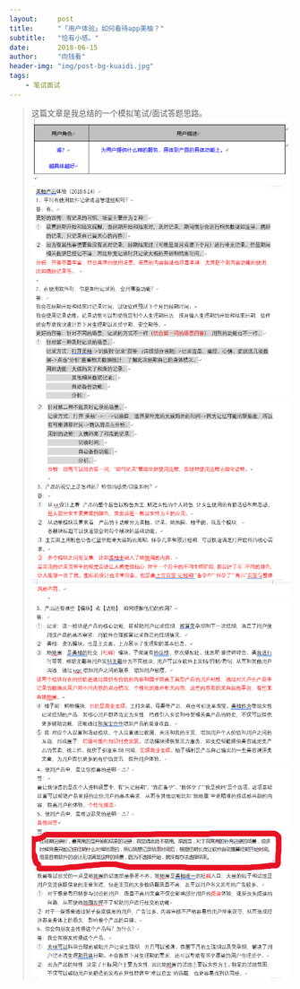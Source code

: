 ```yaml
---
layout:     post
title:      "「用户体验」如何看待app美柚？"
subtitle:   "恰有小感。"
date:       2018-06-15
author:     "向钱看"
header-img: "img/post-bg-kuaidi.jpg"
tags:
    - 笔试面试
---
```


> 这篇文章是我总结的一个模拟笔试/面试答题思路。
![用户表](/img/in-post/yonghu.png)
![](/img/in-post/post-meiyou.png)
![](/img/in-post/post-meiyou2.png)
![](/img/in-post/post-meiyou3.png)
![](/img/in-post/post-meiyou4.png)
